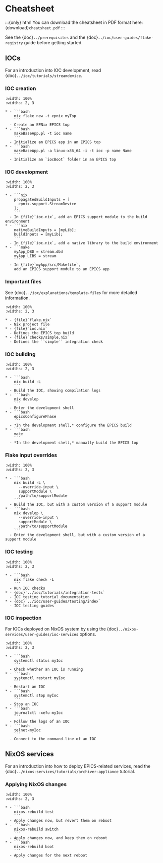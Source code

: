 # Cheatsheet

:::{only} html
You can download the cheatsheet in PDF format here:
{download}`cheatsheet.pdf`
:::

See the {doc}`../prerequisites`
and the {doc}`../ioc/user-guides/flake-registry` guide
before getting started.

## IOCs

For an introduction into IOC development,
read {doc}`../ioc/tutorials/streamdevice`.

### IOC creation

```{list-table}
:width: 100%
:widths: 2, 3

* - ```bash
    nix flake new -t epnix myTop
    ```
  - Create an EPNix EPICS top
* - ```bash
    makeBaseApp.pl -t ioc name
    ```
  - Initialize an EPICS app in an EPICS top
* - ```bash
    makeBaseApp.pl -a linux-x86_64 -i -t ioc -p name Name
    ```
  - Initialize an `iocBoot` folder in an EPICS top
```

### IOC development

```{list-table}
:width: 100%
:widths: 2, 3

* - ```nix
    propagatedBuildInputs = [
      epnix.support.StreamDevice
    ];
    ```
  - In {file}`ioc.nix`, add an EPICS support module to the build environment
* - ```nix
    nativeBuildInputs = [myLib];
    buildInputs = [myLib];
    ```
  - In {file}`ioc.nix`, add a native library to the build environment
* - ```make
    myApp_DBD = stream.dbd
    myApp_LIBS = stream
    ```
  - In {file}`myApp/src/Makefile`,
    add an EPICS support module to an EPICS app
```

### Important files

See {doc}`../ioc/explanations/template-files` for more detailed information.

```{list-table}
:width: 100%
:widths: 2, 3

* - {file}`flake.nix`
  - Nix project file
* - {file}`ioc.nix`
  - Defines the EPICS top build
* - {file}`checks/simple.nix`
  - Defines the ``simple`` integration check
```

### IOC building

```{list-table}
:width: 100%
:widths: 2, 3

* - ```bash
    nix build -L
    ```
  - Build the IOC, showing compilation logs
* - ```bash
    nix develop
    ```
  - Enter the development shell
* - ```bash
    epicsConfigurePhase
    ```
  - *In the development shell,* configure the EPICS build
* - ```bash
    make
    ```
  - *In the development shell,* manually build the EPICS top
```

### Flake input overrides

```{list-table}
:width: 100%
:widths: 2, 3

* - ```bash
    nix build -L \
      --override-input \
      supportModule \
      /path/to/supportModule
    ```
  - Build the IOC, but with a custom version of a support module
* - ```bash
    nix develop \
      --override-input \
      supportModule \
      /path/to/supportModule
    ```
  - Enter the development shell, but with a custom version of a support module
```

### IOC testing

```{list-table}
:width: 100%
:widths: 2, 3

* - ```bash
    nix flake check -L
    ```
  - Run IOC checks
* - {doc}`../ioc/tutorials/integration-tests`
  - IOC testing tutorial documentation
* - {doc}`../ioc/user-guides/testing/index`
  - IOC testing guides
```

### IOC inspection

For IOCs deployed on NixOS system
by using the {doc}`../nixos-services/user-guides/ioc-services` options.

```{list-table}
:width: 100%
:widths: 2, 3

* - ```bash
    systemctl status myIoc
    ```
  - Check whether an IOC is running
* - ```bash
    systemctl restart myIoc
    ```
  - Restart an IOC
* - ```bash
    systemctl stop myIoc
    ```
  - Stop an IOC
* - ```bash
    journalctl -xefu myIoc
    ```
  - Follow the logs of an IOC
* - ```bash
    telnet-myIoc
    ```
  - Connect to the command-line of an IOC
```

## NixOS services

For an introduction into how to deploy EPICS-related services,
read the {doc}`../nixos-services/tutorials/archiver-appliance` tutorial.

### Applying NixOS changes

```{list-table}
:width: 100%
:widths: 2, 3

* - ```bash
    nixos-rebuild test
    ```
  - Apply changes now, but revert them on reboot
* - ```bash
    nixos-rebuild switch
    ```
  - Apply changes now, and keep them on reboot
* - ```bash
    nixos-rebuild boot
    ```
  - Apply changes for the next reboot
```
